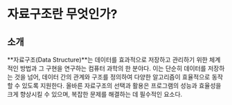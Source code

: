 # 자료구조란 무엇인가?

## 소개

**자료구조(Data Structure)**는 데이터를 효과적으로 저장하고 관리하기 위한 체계적인 방법과 그 구현을 연구하는 컴퓨터 과학의 한 분야다. 
이는 단순히 데이터를 저장하는 것을 넘어, 데이터 간의 관계와 구조를 정의하여 다양한 알고리즘이 효율적으로 동작할 수 있도록 지원한다. 
올바른 자료구조의 선택과 활용은 프로그램의 성능과 효율성을 크게 향상시킬 수 있으며, 복잡한 문제를 해결하는 데 필수적인 요소다.